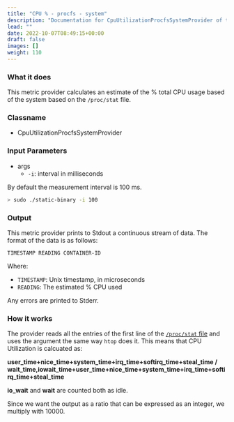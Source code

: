 ```yaml
---
title: "CPU % - procfs - system"
description: "Documentation for CpuUtilizationProcfsSystemProvider of the Green Metrics Tool"
lead: ""
date: 2022-10-07T08:49:15+00:00
draft: false
images: []
weight: 110
---
```

### What it does

This metric provider calculates an estimate of the % total CPU usage based of the system based on the `/proc/stat` file.

### Classname
- CpuUtilizationProcfsSystemProvider

### Input Parameters

- args
    - `-i`: interval in milliseconds

By default the measurement interval is 100 ms.

```bash
> sudo ./static-binary -i 100
```

### Output

This metric provider prints to Stdout a continuous stream of data. The format of the data is as follows:

`TIMESTAMP READING CONTAINER-ID`

Where:
- `TIMESTAMP`: Unix timestamp, in microseconds
- `READING`: The estimated % CPU used

Any errors are printed to Stderr.

### How it works
The provider reads all the entries of the first line of the [`/proc/stat` file](https://www.kernel.org/doc/html/latest/filesystems/proc.html) and 
uses the argument the same way `htop` does it. This means that CPU Utilization is 
calcuated as:

**user_time+nice_time+system_time+irq_time+softirq_time+steal_time / wait_time,iowait_time+user_time+nice_time+system_time+irq_time+softirq_time+steal_time**

**io_wait** and **wait** are counted both as idle.

Since we want the output as a ratio that can be expressed as an integer, we multiply with 10000.
